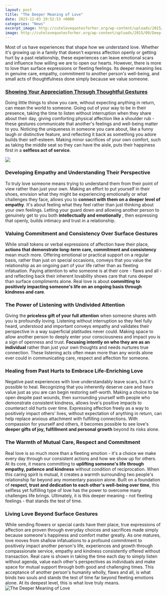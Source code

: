 ```yaml
---
layout: post
title: "The Deeper Meaning of Love"
date: 2023-12-03 19:52:53 +0000
categories: "News"
excerpt_image: http://cutelovequotesforher.org/wp-content/uploads/2015/09/Deep-Love-Poems-for-Her.jpg
image: http://cutelovequotesforher.org/wp-content/uploads/2015/09/Deep-Love-Poems-for-Her.jpg
---
```


Most of us have experiences that shape how we understand love. Whether it's growing up in a family that doesn't express affection openly or getting hurt by a past relationship, these experiences can leave emotional scars and influence how willing we are to open our hearts. However, there is more to love than surface expressions or fleeting feelings. Its deeper meaning lies in genuine care, empathy, commitment to another person's well-being, and small acts of thoughtfulness done simply because we value someone.
### [Showing Your Appreciation Through Thoughtful Gestures](https://store.fi.io.vn/chihuahuas-this-is-my-chihuahua-dog-christmas-pajama-xmas-lights-75-chihuahua-dog)
Doing little things to show you care, without expecting anything in return, can mean the world to someone. Going out of your way to be in their presence, taking the time to listen without interruption when they share about their day, giving comforting physical affection like a shoulder rub - these gestures communicate that another's feelings and well-being matter to you. Noticing the uniqueness in someone you care about, like a funny laugh or distinctive feature, and reflecting it back as something you adore builds their self-esteem. Making minor sacrifices of your own comfort, such as taking the middle seat so they can have the aisle, puts their happiness first in a **selfless act of service**.

![](https://i.pinimg.com/originals/27/46/98/274698ffdc8d8ec7bd8ba399a9ed23df.jpg)
### **Developing Empathy and Understanding Their Perspective** 
To truly love someone means trying to understand them from their point of view rather than just your own. Making an effort to put yourself in their shoes, envision what they might be experiencing emotionally or what challenges they face, allows you to **connect with them on a deeper level of empathy**. It's about feeling what they feel rather than just thinking about your own feelings. Letting your guard down and allowing another person to genuinely get to you both **intellectually and emotionally** , then expressing that openly, builds intimacy and trust in a relationship.
### **Valuing Commitment and Consistency Over Surface Gestures**  
While small tokens or verbal expressions of affection have their place, **actions that demonstrate long-term care, commitment and consistency** mean much more. Offering emotional or practical support on a regular basis, rather than just on special occasions, conveys that you value the relationship as an ongoing part of your life rather than as fleeting infatuation. Paying attention to who someone is at their core - flaws and all - and reflecting back their inherent lovability shows care that runs deeper than surface compliments alone. Real love is about **committing to positively impacting someone's life on an ongoing basis through kindness and care**.
### **The Power of Listening with Undivided Attention**
Giving the **priceless gift of your full attention** when someone shares with you is profoundly loving. Listening without interruption so they feel fully heard, understood and important conveys empathy and validates their perspective in a way superficial platitudes never could. Making space to allow another person to deeply enter your consciousness and impact you is a sign of openness and trust. **Focusing intently on who they are as an individual** rather than just your own thoughts and needs nurtures true connection. These listening acts often mean more than any words alone ever could in communicating care, respect and affection for someone.
### **Healing from Past Hurts to Embrace Life-Enriching Love** 
Negative past experiences with love understandably leave scars, but it's possible to heal. Recognizing that you inherently deserve care and have value just as you are can begin restoring self-worth. Making a choice to be open despite past wounds, then surrounding yourself with people who demonstrate consistent kindness, allows love's positive impacts to counteract old hurts over time. Expressing affection freely as a way to positively impact others' lives, without expectation of anything in return, can help replace anxious attachment with fulfilling connections. With compassion for yourself and others, it becomes possible to see love's **deeper gifts of joy, fulfillment and personal growth** beyond its risks alone.
### **The Warmth of Mutual Care, Respect and Commitment**
Real love is so much more than a fleeting emotion - it's a choice we make every day through our consistent actions and how we show up for others. At its core, it means committing to **uplifting someone's life through empathy, patience and kindness** without condition of reciprocation. When this caring spirit is mutual, it creates a warmth surrounding two people's relationship far beyond any momentary passion alone. Built on a foundation of **respect, trust and dedication to each other's well-being over time**, this selfless yet fulfilling type of love has the power to overcome many challenges life brings. Ultimately, it is this deeper meaning - not fleeting feelings - that stands the test of time.
### **Living Love Beyond Surface Gestures**
While sending flowers or special cards have their place, true expressions of affection are proven through everyday choices and sacrifices made simply because someone's happiness and comfort matter greatly. As one matures, love moves from shallow infatuations to a profound commitment to positively impact another person's life, experiences and growth through compassionate service, empathy and kindness consistently offered without transaction. Real care is shown in taking the time each day to simply listen without agenda, value each other's perspectives as individuals and make space for mutual support through both good and challenging times. This acceptance of another person's humanity wholly, flaws and all, is what binds two souls and stands the test of time far beyond fleeting emotions alone. At its deepest level, this is what love truly means.
![The Deeper Meaning of Love](http://cutelovequotesforher.org/wp-content/uploads/2015/09/Deep-Love-Poems-for-Her.jpg)